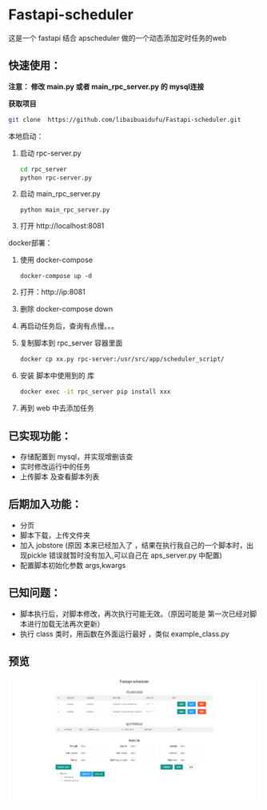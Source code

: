 # Fastapi-scheduler

这是一个 fastapi 结合 apscheduler 做的一个动态添加定时任务的web

## 快速使用：

**注意： 修改 main.py 或者 main_rpc_server.py 的 mysql连接**

**获取项目**

```bash
git clone  https://github.com/libaibuaidufu/Fastapi-scheduler.git
```

本地启动：

1. 启动 rpc-server.py 

   ```bash
   cd rpc_server
   python rpc-server.py
   ```

2. 启动 main_rpc_server.py

   ```
   python main_rpc_server.py
   ```

3. 打开 http://localhost:8081

docker部署：

1. 使用 docker-compose

   ```
   docker-compose up -d
   ```

2.  打开：http://ip:8081

3. 删除  docker-compose down

4. 再启动任务后，查询有点慢。。。

5. 复制脚本到 rpc_server 容器里面

   ```bash
   docker cp xx.py rpc-server:/usr/src/app/scheduler_script/
   ```

6. 安装 脚本中使用到的 库 

   ```bash
   docker exec -it rpc_server pip install xxx
   ```

7. 再到 web 中去添加任务



## 已实现功能：

- 存储配置到 mysql，并实现增删该查
- 实时修改运行中的任务
- 上传脚本 及查看脚本列表

## 后期加入功能：

- 分页
- 脚本下载，上传文件夹
- 加入 jobstore (原因 本来已经加入了 ，结果在执行我自己的一个脚本时，出现pickle 错误就暂时没有加入,可以自己在 aps_server.py 中配置)
- 配置脚本初始化参数 args,kwargs



## 已知问题：

- 脚本执行后，对脚本修改，再次执行可能无效。（原因可能是 第一次已经对脚本进行加载无法再次更新）
- 执行 class 类时，用函数在外面运行最好 ，类似 example_class.py



## 预览

 ![image](https://github.com/libaibuaidufu/Fastapi-scheduler/blob/master/doc_img.png) 

